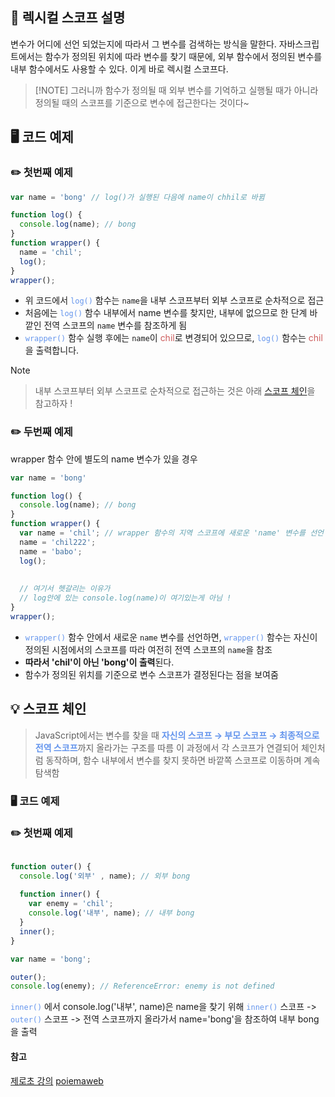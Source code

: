 ## 📒 렉시컬 스코프 설명
변수가 어디에 선언 되었는지에 따라서 그 변수를 검색하는 방식을 말한다.
자바스크립트에서는 함수가 정의된 위치에 따라 변수를 찾기 때문에, 외부 함수에서 정의된 변수를 내부 함수에서도 사용할 수 있다. 이게 바로 렉시컬 스코프다.

> [!NOTE] 그러니까
> 함수가 정의될 때 외부 변수를 기억하고 실행될 때가 아니라 정의될 때의 스코프를 기준으로 변수에 접근한다는 것이다~
## 🖥️ 코드 예제
### ✏️ 첫번째 예제

```javascript
var name = 'bong' // log()가 실행된 다음에 name이 chhil로 바뀜

function log() {
  console.log(name); // bong
}
function wrapper() {
  name = 'chil';
  log();
}
wrapper();
```
- 위 코드에서 <span style="color:CornflowerBlue">`log()`</span> 함수는 `name`을 내부 스코프부터 외부 스코프로 순차적으로 접근
- 처음에는 <span style="color:CornflowerBlue">`log()`</span> 함수 내부에서 name 변수를 찾지만, 내부에 없으므로 한 단계 바깥인 전역 스코프의 `name` 변수를 참조하게 됨
- <span style="color:CornflowerBlue">`wrapper()`</span> 함수 실행 후에는 `name`이 <span style="color:indianred">chil</span>로 변경되어 있으므로, <span style="color:CornflowerBlue">`log()`</span> 함수는 <span style="color:indianred">chil</span>을 출력합니다.

> [!NOTE]
> > 

> 내부 스코프부터 외부 스코프로 순차적으로 접근하는 것은 
아래 [스코프 체인](https://velog.io/@meowoof/%EB%A0%89%EC%8B%9C%EC%BB%AC-%EC%8A%A4%EC%BD%94%ED%94%84#%EC%8A%A4%EC%BD%94%ED%94%84-%EC%B2%B4%EC%9D%B8)을 참고하자 !



### ✏️ 두번째 예제
wrapper 함수 안에 별도의 name 변수가 있을 경우

```javascript
var name = 'bong'

function log() {
  console.log(name); // bong
}
function wrapper() {
  var name = 'chil'; // wrapper 함수의 지역 스코프에 새로운 'name' 변수를 선언
  name = 'chil222';
  name = 'babo';
  log();
  
  
  // 여기서 헷갈리는 이유가 
  // log안에 있는 console.log(name)이 여기있는게 아님 !
}
wrapper();
```
- <span style="color:CornflowerBlue">`wrapper()`</span> 함수 안에서 새로운 `name` 변수를 선언하면, <span style="color:CornflowerBlue">`wrapper()`</span> 함수는 자신이 정의된 시점에서의 스코프를 따라 여전히 전역 스코프의 `name`을 참조
- **따라서 'chil'이 아닌 'bong'이 출력**된다. 
- 함수가 정의된 위치를 기준으로 변수 스코프가 결정된다는 점을 보여줌

## 💡 스코프 체인
> JavaScript에서는 변수를 찾을 때 <span style="color:CornflowerBlue">**자신의 스코프 → 부모 스코프 → 최종적으로 전역 스코프**</span>까지 올라가는 구조를 따름
>이 과정에서 각 스코프가 연결되어 체인처럼 동작하며, 함수 내부에서 변수를 찾지 못하면 바깥쪽 스코프로 이동하며 계속 탐색함

### 🖥️ 코드 예제
### ✏️ 첫번째 예제
```javascript

function outer() {
  console.log('외부' , name); // 외부 bong
  
  function inner() {
    var enemy = 'chil';
    console.log('내부', name); // 내부 bong
  }
  inner();
}

var name = 'bong';

outer();
console.log(enemy); // ReferenceError: enemy is not defined
```
<span style="color:CornflowerBlue">`inner()`</span> 에서 console.log('내부', name)은 name을 찾기 위해 <span style="color:CornflowerBlue">`inner()`</span> 스코프 -> <span style="color:CornflowerBlue">`outer()`</span> 스코프 -> 전역 스코프까지 올라가서 name='bong'을 참조하여 내부 bong을 출력


#### 참고
[제로초 강의](https://www.youtube.com/watch?v=jVP4fFtSvsg)
[poiemaweb](https://poiemaweb.com/js-scope#7-%EB%A0%89%EC%8B%9C%EC%BB%AC-%EC%8A%A4%EC%BD%94%ED%94%84)